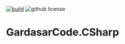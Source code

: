 [![build](https://github.com/gardasar-code/gardasarcode.csharp/actions/workflows/build.yml/badge.svg)](https://github.com/gardasar-code/gardasarcode.csharp/actions/workflows/build.yml) ![github license](https://img.shields.io/github/license/gardasar-code/gardasarcode.csharp)

# GardasarCode.CSharp
